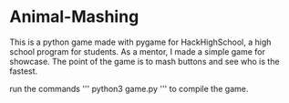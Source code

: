 # Animal-Mashing
This is a python game made with pygame for HackHighSchool, a high school program for students. As a mentor, I made a simple game for showcase. The point of the game is to mash buttons and see who is the fastest. 

run the commands 
'''
python3 game.py
'''
to compile the game. 
